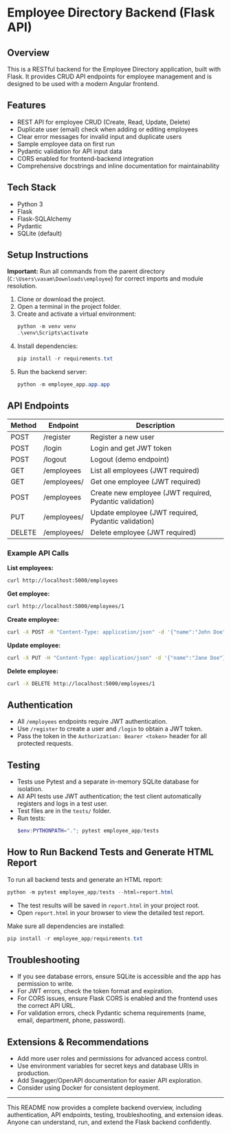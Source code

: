 # Employee Directory Backend (Flask API)

## Overview
This is a RESTful backend for the Employee Directory application, built with Flask. It provides CRUD API endpoints for employee management and is designed to be used with a modern Angular frontend.

## Features
- REST API for employee CRUD (Create, Read, Update, Delete)
- Duplicate user (email) check when adding or editing employees
- Clear error messages for invalid input and duplicate users
- Sample employee data on first run
- Pydantic validation for API input data
- CORS enabled for frontend-backend integration
- Comprehensive docstrings and inline documentation for maintainability

## Tech Stack
- Python 3
- Flask
- Flask-SQLAlchemy
- Pydantic
- SQLite (default)

## Setup Instructions
**Important:** Run all commands from the parent directory (`C:\Users\vasam\Downloads\employee`) for correct imports and module resolution.
1. Clone or download the project.
2. Open a terminal in the project folder.
3. Create and activate a virtual environment:
   ```powershell
   python -m venv venv
   .\venv\Scripts\activate
   ```
4. Install dependencies:
   ```powershell
   pip install -r requirements.txt
   ```
5. Run the backend server:
   ```powershell
   python -m employee_app.app.app
   ```

## API Endpoints
| Method | Endpoint                | Description                |
|--------|-------------------------|----------------------------|
| POST   | /register               | Register a new user        |
| POST   | /login                  | Login and get JWT token    |
| POST   | /logout                 | Logout (demo endpoint)     |
| GET    | /employees              | List all employees (JWT required)  |
| GET    | /employees/<id>         | Get one employee (JWT required)    |
| POST   | /employees              | Create new employee (JWT required, Pydantic validation) |
| PUT    | /employees/<id>         | Update employee (JWT required, Pydantic validation)     |
| DELETE | /employees/<id>         | Delete employee (JWT required)    |

### Example API Calls
**List employees:**
```bash
curl http://localhost:5000/employees
```

**Get employee:**
```bash
curl http://localhost:5000/employees/1
```

**Create employee:**
```bash
curl -X POST -H "Content-Type: application/json" -d '{"name":"John Doe","email":"john@example.com","department":"IT","phone":"1234567890"}' http://localhost:5000/employees
```

**Update employee:**
```bash
curl -X PUT -H "Content-Type: application/json" -d '{"name":"Jane Doe"}' http://localhost:5000/employees/1
```

**Delete employee:**
```bash
curl -X DELETE http://localhost:5000/employees/1
```

## Authentication
- All `/employees` endpoints require JWT authentication.
- Use `/register` to create a user and `/login` to obtain a JWT token.
- Pass the token in the `Authorization: Bearer <token>` header for all protected requests.

## Testing
- Tests use Pytest and a separate in-memory SQLite database for isolation.
- All API tests use JWT authentication; the test client automatically registers and logs in a test user.
- Test files are in the `tests/` folder.
- Run tests:
  ```powershell
  $env:PYTHONPATH="."; pytest employee_app/tests
  ```

## How to Run Backend Tests and Generate HTML Report

To run all backend tests and generate an HTML report:

```powershell
python -m pytest employee_app/tests --html=report.html
```

- The test results will be saved in `report.html` in your project root.
- Open `report.html` in your browser to view the detailed test report.

Make sure all dependencies are installed:
```powershell
pip install -r employee_app/requirements.txt
```

## Troubleshooting
- If you see database errors, ensure SQLite is accessible and the app has permission to write.
- For JWT errors, check the token format and expiration.
- For CORS issues, ensure Flask CORS is enabled and the frontend uses the correct API URL.
- For validation errors, check Pydantic schema requirements (name, email, department, phone, password).

## Extensions & Recommendations
- Add more user roles and permissions for advanced access control.
- Use environment variables for secret keys and database URIs in production.
- Add Swagger/OpenAPI documentation for easier API exploration.
- Consider using Docker for consistent deployment.

---

This README now provides a complete backend overview, including authentication, API endpoints, testing, troubleshooting, and extension ideas. Anyone can understand, run, and extend the Flask backend confidently.


